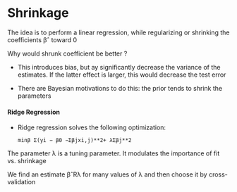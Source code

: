 # Shrinkage


   The idea is to perform a linear regression, while regularizing or shrinking the coefficients βˆ toward 0
   
   Why would shrunk coefficient be better ?
   
   * This introduces bias, but ay significantly decrease the variance of the estimates. If the latter effect is larger, this would decrease the test error
   
   * There are Bayesian motivations to do this: the prior tends to shrink the parameters
   
  #### Ridge Regression
  
  * Ridge regression solves the following optimization:
  
        minβ Σ(yi − β0 −Σβjxi,j)**2+ λΣβj**2
        
  The parameter λ is a tuning parameter. It modulates the importance of fit vs. shrinkage
   
   We find an estimate βˆRλ for many values of λ and then choose it by cross-validation